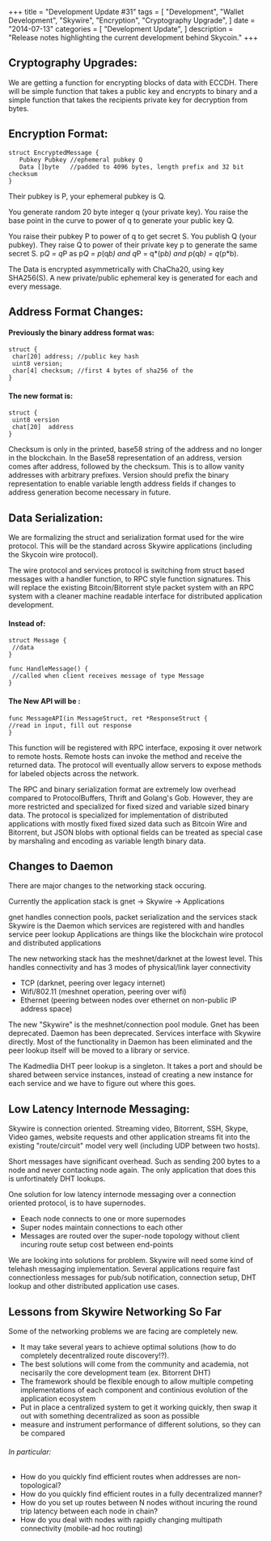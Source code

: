 +++
title = "Development Update #31"
tags = [
    "Development",
    "Wallet Development",
    "Skywire",
    "Encryption",
    "Cryptography Upgrade",
]
date = "2014-07-13"
categories = [
    "Development Update",
]
description = "Release notes highlighting the current development behind Skycoin."
+++

## Cryptography Upgrades:

We are getting a function for encrypting blocks of data with ECCDH. There will be simple function that takes a public key and encrypts to binary and a simple function that takes the recipients private key for decryption from bytes.

## Encryption Format:

```
struct EncryptedMessage {
   Pubkey Pubkey //ephemeral pubkey Q
   Data []byte   //padded to 4096 bytes, length prefix and 32 bit checksum
}
```
Their pubkey is P, your ephemeral pubkey is Q.

You generate random 20 byte integer q (your private key). You raise the base point in the curve to power of q to generate your public key Q.

You raise their pubkey P to power of q to get secret S. You publish Q (your pubkey). They raise Q to power of their private key p to generate the same secret S. p*Q = q*P as p*Q = p*(q*b) and q*P = q*(p*b) and p*(q*b) = q*(p*b).

The Data is encrypted asymmetrically with ChaCha20, using key SHA256(S). A new private/public ephemeral key is generated for each and every message.

## Address Format Changes:

#### Previously the binary address format was:
```
struct {
 char[20] address; //public key hash
 uint8 version;
 char[4] checksum; //first 4 bytes of sha256 of the
}
```
#### The new format is:
```
struct {
 uint8 version
 chat[20]  address
}
```
Checksum is only in the printed, base58 string of the address and no longer in the blockchain. In the Base58 representation of an address, version comes after address, followed by the checksum. This is to allow vanity addresses with arbitrary prefixes. Version should prefix the binary representation to enable variable length address fields if changes to address generation become necessary in future.

## Data Serialization:

We are formalizing the struct and serialization format used for the wire protocol. This will be the standard across Skywire applications (including the Skycoin wire protocol).

The wire protocol and services protocol is switching from struct based messages with a handler function, to RPC style function signatures. This will replace the existing Bitcoin/Bitorrent style packet system with an RPC system with a cleaner machine readable interface for distributed application development.

#### Instead of:
```
struct Message {
 //data
}

func HandleMessage() {
 //called when client receives message of type Message
}
```
#### The New API will be :
```
func MessageAPI(in MessageStruct, ret *ResponseStruct {
//read in input, fill out response
}
```
This function will be registered with RPC interface, exposing it over network to remote hosts. Remote hosts can invoke the method and receive the returned data. The protocol will eventually allow servers to expose methods for labeled objects across the network.

The RPC and binary serialization format are extremely low overhead compared to ProtocolBuffers, Thrift and Golang's Gob. However, they are more restricted and specialized for fixed sized and variable sized binary data. The protocol is specialized for implementation of distributed applications with mostly fixed fixed sized data such as Bitcoin Wire and Bitorrent, but JSON blobs with optional fields can be treated as special case by marshaling and encoding as variable length binary data.

## Changes to Daemon

There are major changes to the networking stack occuring.

Currently the application stack is
gnet -> Skywire -> Applications

gnet handles connection pools, packet serialization and the services stack
Skywire is the Daemon which services are registered with and handles service peer lookup
Applications are things like the blockchain wire protocol and distributed applications

The new networking stack has the meshnet/darknet at the lowest level. This handles connectivity and has 3 modes of physical/link layer connectivity
- TCP (darknet, peering over legacy internet)
- Wifi/802.11 (meshnet operation, peering over wifi)
- Ethernet (peering between nodes over ethernet on non-public IP address space)

The new "Skywire" is the meshnet/connection pool module. Gnet has been deprecated. Daemon has been deprecated. Services interface with Skywire directly. Most of the functionality in Daemon has been eliminated and the peer lookup itself will be moved to a library or service.

The Kadmedlia DHT peer lookup is a singleton. It takes a port and should be shared between service instances, instead of creating a new instance for each service and we have to figure out where this goes.

## Low Latency Internode Messaging:

Skywire is connection oriented. Streaming video, Bitorrent, SSH, Skype, Video games, website requests and other application streams fit into the existing "route/circuit" model very well (including UDP between two hosts).

Short messages have significant overhead. Such as sending 200 bytes to a node and never contacting node again. The only application that does this is unfortinately DHT lookups.

One solution for low latency internode messaging over a connection oriented protocol, is to have supernodes.
- Eeach node connects to one or more supernodes
- Super nodes maintain connections to each other
- Messages are routed over the super-node topology without client incuring route setup cost between end-points

We are looking into solutions for problem. Skywire will need some kind of telehash messaging implementation. Several applications require fast connectionless messages for pub/sub notification, connection setup, DHT lookup and other distributed application use cases.

## Lessons from Skywire Networking So Far

Some of the networking problems we are facing are completely new.
- It may take several years to achieve optimal solutions (how to do completely decentralized route discovery!?).
- The best solutions will come from the community and academia, not necisarily the core development team (ex. Bitorrent DHT)
- The framework should be flexible enough to allow multiple competing implementations of each component and continious evolution of the application ecosystem
- Put in place a centralized system to get it working quickly, then swap it out with something decentralized as soon as possible
- measure and instrument performance of different solutions, so they can be compared

###### In particular:
- How do you quickly find efficient routes when addresses are non-topological?
- How do you quickly find efficient routes in a fully decentralized manner?
- How do you set up routes between N nodes without incuring the round trip latency between each node in chain?
- How do you deal with nodes with rapidly changing multipath connectivity (mobile-ad hoc routing)
